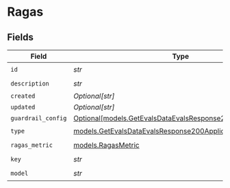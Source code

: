 # Ragas


## Fields

| Field                                                                                                                    | Type                                                                                                                     | Required                                                                                                                 | Description                                                                                                              |
| ------------------------------------------------------------------------------------------------------------------------ | ------------------------------------------------------------------------------------------------------------------------ | ------------------------------------------------------------------------------------------------------------------------ | ------------------------------------------------------------------------------------------------------------------------ |
| `id`                                                                                                                     | *str*                                                                                                                    | :heavy_check_mark:                                                                                                       | N/A                                                                                                                      |
| `description`                                                                                                            | *str*                                                                                                                    | :heavy_check_mark:                                                                                                       | N/A                                                                                                                      |
| `created`                                                                                                                | *Optional[str]*                                                                                                          | :heavy_minus_sign:                                                                                                       | N/A                                                                                                                      |
| `updated`                                                                                                                | *Optional[str]*                                                                                                          | :heavy_minus_sign:                                                                                                       | N/A                                                                                                                      |
| `guardrail_config`                                                                                                       | [Optional[models.GetEvalsDataEvalsResponse200GuardrailConfig]](../models/getevalsdataevalsresponse200guardrailconfig.md) | :heavy_minus_sign:                                                                                                       | N/A                                                                                                                      |
| `type`                                                                                                                   | [models.GetEvalsDataEvalsResponse200ApplicationJSONType](../models/getevalsdataevalsresponse200applicationjsontype.md)   | :heavy_check_mark:                                                                                                       | N/A                                                                                                                      |
| `ragas_metric`                                                                                                           | [models.RagasMetric](../models/ragasmetric.md)                                                                           | :heavy_check_mark:                                                                                                       | N/A                                                                                                                      |
| `key`                                                                                                                    | *str*                                                                                                                    | :heavy_check_mark:                                                                                                       | N/A                                                                                                                      |
| `model`                                                                                                                  | *str*                                                                                                                    | :heavy_check_mark:                                                                                                       | N/A                                                                                                                      |